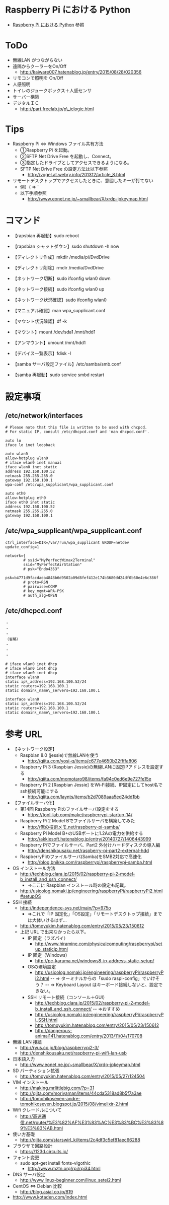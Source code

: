 # Raspberry Pi における Python
- [Raspberry Pi における Python](https://github.com/draemonash2/wiki/blob/master/lng_python/python_raspberrypi.md) 参照

# ToDo
- 無線LAN がつながらない
- 遠隔からクーラーをOn/Off
	- http://kaiware007.hatenablog.jp/entry/2015/08/28/020356
- リモコンで照明を On/Off
- 人感照明
- トイレのジュークボックス＋人感センサ
- サーバー構築
- デジタルＩＣ
	- http://part.freelab.jp/p\_iclogic.html

# Tips
- Raspberry Pi ⇔ Windows ファイル共有方法
	- ①Raspberry Pi を起動。
	- ②SFTP Net Drive Free を起動し、Connect。
	- ③指定したドライブとしてアクセスできるようになる。
	- SFTP Net Drive Free の設定方法は以下参照
		- http://vogel.at.webry.info/201312/article_8.html
- リモートデスクトップでアクセスしたときに、意図したキーが打てない
	- 例）( ⇒ '
	- 以下手順参照
		- http://www.eonet.ne.jp/~smallbear/X/xrdp-jpkeymap.html

# コマンド

- 【rapsbian 再起動】sudo reboot
- 【rapsbian シャットダウン】sudo shutdown -h now

- 【ディレクトリ作成】mkdir /media/pi/DvdDrive
- 【ディレクトリ削除】rmdir /media/DvdDrive

- 【ネットワーク切断】sudo ifconfig wlan0 down
- 【ネットワーク接続】sudo ifconfig wlan0 up
- 【ネットワーク状況確認】sudo ifconfig wlan0

- 【マニュアル確認】man wpa\_supplicant.conf

- 【マウント状況確認】df -k
- 【マウント】mount /dev/sda1 /mnt/hdd1
- 【アンマウント】umount /mnt/hdd1
- 【デバイス一覧表示】fdisk -l

- 【samba サーバ設定ファイル】/etc/samba/smb.conf
- 【samba 再起動】sudo service smbd restart

# 設定事項
## /etc/network/interfaces
```
# Please note that this file is written to be used with dhcpcd.
# For static IP, consult /etc/dhcpcd.conf and 'man dhcpcd.conf'.

auto lo
iface lo inet loopback

auto wlan0
allow-hotplug wlan0
# iface wlan0 inet manual
iface wlan0 inet static
address 192.168.100.52
netmask 255.255.255.0
gateway 192.168.100.1
wpa-conf /etc/wpa_supplicant/wpa_supplicant.conf

auto eth0
allow-hotplug eth0
iface eth0 inet static
address 192.168.100.52
netmask 255.255.255.0
gateway 192.168.100.1
```

## /etc/wpa_supplicant/wpa_supplicant.conf
```
ctrl_interface=DIR=/var/run/wpa_supplicant GROUP=netdev
update_config=1

network={
        # ssid="MyPerfectWimax2Terminal"
        ssid="MyPerfectAirStation"
        # psk="Endo4353"
        psk=b4771d9facdaea4848b6d9502a09d8fef412e174b3680dd24df0b60e4e6c386f
        # proto=RSN
        # pairwise=CCMP
        # key_mgmt=WPA-PSK
        # auth_alg=OPEN
```

## /etc/dhcpcd.conf
```
・
・
・
（省略）
・
・
・

# iface wlan0 inet dhcp
# iface wlan0 inet dhcp
# iface wlan0 inet dhcp
interface wlan0
static ip\_address=192.168.100.52/24
static routers=192.168.100.1
static domain\_name\_servers=192.168.100.1

interface wlan0
static ip\_address=192.168.100.52/24
static routers=192.168.100.1
static domain\_name\_servers=192.168.100.1
```

# 参考 URL

- 【ネットワーク設定】
	- Raspbian 8.0 (jessie)で無線LANを使う
		- http://qiita.com/yosi-q/items/c677e4650b22ffffa806
	- Raspberry Pi 3 (Raspbian Jessie)の無線LANに固定IPアドレスを設定する
		- http://qiita.com/momotaro98/items/fa94c0ed6e9e727fe15e
	- Raspberry Pi 2 [Raspbian Jessie] をWi-Fi接続、IP固定にしてhost名でssh接続可能にする
		- http://qiita.com/laynts/items/b2d7089aaa5ed24dd1bb
- 【ファイルサーバ化】
	- 第14回 Raspberry Piのファイルサーバ設定をする 
		- https://tool-lab.com/make/raspberrypi-startup-14/
	- Raspberry Pi 2 Model Bでファイルサーバを構築してみた
		- http://俺の技術メモ.net/raspberry-pi-samba/
	- Raspberry Pi Model B+のUSBポートに1.2Aの電力を供給する 
		- http://akkiesoft.hatenablog.jp/entry/20140727/1406443999
	- Raspberry Piでファイルサーバ、Part2 外付けハードディスクの導入編
		- http://denshikousaku.net/raspberry-pi-part2-external-hdd
	- RaspberryPiのファイルサーバ(Samba)をSMB2対応で高速化
		- http://blog.bnikka.com/raspberrypi/raspberrypi-samba.html
- OS インストール方法
	- http://techblog.clara.jp/2015/02/raspberry-pi-2-model-b_install_and_ssh_connect/
		- ⇒ここに Raspbian インストール時の設定も記載。
	- http://usicolog.nomaki.jp/engineering/raspberryPi/raspberryPi2.html#setupOS
- SSH 接続
	- http://independence-sys.net/main/?p=975o
		- ⇒これで「IP 固定化」「OS設定」「リモートデスクトップ接続」までは大体いけるはず…
	- http://tomoyukim.hatenablog.com/entry/2015/05/23/150612
	- 上記 URL で出来なかったら以下。
		- IP 固定（ラズパイ）
			- http://www.hiramine.com/physicalcomputing/raspberrypi/setup_staticip.html
		- IP 固定（Windows）
			- http://pc-karuma.net/windows8-ip-address-static-setup/
		- OSの環境設定
			- http://usicolog.nomaki.jp/engineering/raspberryPi/raspberryPi2.html
			-- ⇒ ターミナルからの「sudo raspi-config」でいけそう？
			-- ⇒ Keyboard Layout はキーボード接続しないと、設定できない。
		- SSH リモート接続（コンソール＋GUI）
			- http://techblog.clara.jp/2015/02/raspberry-pi-2-model-b_install_and_ssh_connect/
			-- ⇒おすすめ
			- http://usicolog.nomaki.jp/engineering/raspberryPi/raspberryPi_SSH.html
			- http://tomoyukim.hatenablog.com/entry/2015/05/23/150612
			- http://dangerous-animal141.hatenablog.com/entry/2013/11/04/170708
- 無線 LAN 接続
	- http://ryus.co.jp/blog/raspberrypi2-3/
	- http://denshikousaku.net/raspberry-pi-wifi-lan-usb
- 日本語入力
	- http://www.eonet.ne.jp/~smallbear/X/xrdp-jpkeymap.html
- SD パーティション拡張
	- http://tomoyukim.hatenablog.com/entry/2015/05/27/124504
- VIM インストール
	- http://making.mrlittlebig.com/?p=31
	- http://qiita.com/moriyaman/items/44cda5318ad8b5f7a3ae
	- http://tomohikoseven-andre-tomohikoseven.blogspot.jp/2015/08/vimelixir-2.html
- Wifi クレードルについて
	- http://高速通信.net/router/%E3%82%AF%E3%83%AC%E3%83%BC%E3%83%89%E3%83%AB.html
- 使い方基礎
	- http://qiita.com/starswirl_k/items/2c4df3c5ef81aec66288
- ブラウザで回路設計
	- https://123d.circuits.io/
- フォント変更
	- sudo apt-get install fonts-vlgothic
		- http://www.mztn.org/rpi/rpi34.html
- DNS サーバ設定
	- http://www.linux-beginner.com/linux_setei2.html
- CentOS ⇔ Debian 比較
	- http://blog.asial.co.jp/819
- http://www.kotaden.com/index.html
